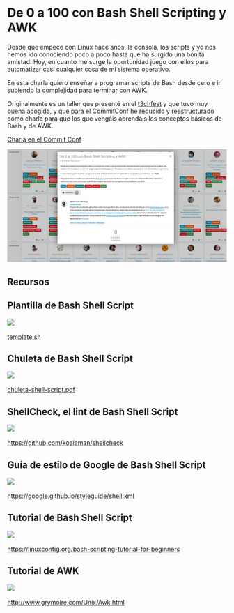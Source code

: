 # De 0 a 100 con Bash Shell Scripting y AWK

Desde que empecé con Linux hace años, la consola, los scripts y yo nos hemos ido conociendo poco a poco hasta que ha surgido una bonita amistad. Hoy, en cuanto me surge la oportunidad juego con ellos para automatizar casi cualquier cosa de mi sistema operativo.

En esta charla quiero enseñar a programar scripts de Bash desde cero e ir subiendo la complejidad para terminar con AWK.

Originalmente es un taller que presenté en el [t3chfest](https://t3chfest.uc3m.es/2018/programa/taller-100-bash-shell-scripting-awk/) y que tuvo muy buena acogida, y que para el CommitConf he reducido y reestructurado como charla para que los que vengáis aprendáis los conceptos básicos de Bash y de AWK.

[Charla en el Commit Conf](https://www.koliseo.com/events/commit-2018/r4p/5630471824211968/agenda#/5116072650866688/6265425427955712)

![](commit-conf.png)

## Recursos

## Plantilla de Bash Shell Script

![](../img/template.png)

[template.sh](https://github.com/asanzdiego/commit-conf-charla-shell-script-y-awk/blob/master/template.sh)

## Chuleta de Bash Shell Script

![](../img/chuleta-shell-script.png)

[chuleta-shell-script.pdf](https://github.com/asanzdiego/commit-conf-charla-shell-script-y-awk/blob/master/chuleta-shell-script.pdf)

## ShellCheck, el lint de Bash Shell Script

![](../img/shellcheck-a-shell-script-static-analysis-tool.png)

<https://github.com/koalaman/shellcheck>

## Guía de estilo de Google de Bash Shell Script

![](../img/google-shell-style-guide.png)

<https://google.github.io/styleguide/shell.xml>

## Tutorial de Bash Shell Script

![](../img/bash-scripting-tutorial-for-beginners.png)

<https://linuxconfig.org/bash-scripting-tutorial-for-beginners>

## Tutorial de AWK

![](../img/awk-a-tutorial-and-introduction-by-bruce-barnett.png)

<http://www.grymoire.com/Unix/Awk.html>
